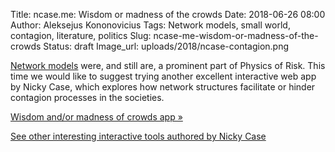 Title: ncase.me: Wisdom or madness of the crowds
Date: 2018-06-26 08:00
Author: Aleksejus Kononovicius
Tags: Network models, small world, contagion, literature, politics
Slug: ncase-me-wisdom-or-madness-of-the-crowds
Status: draft
Image_url: uploads/2018/ncase-contagion.png

[Network models](/tag/network-models/) were, and still are, a prominent part
of Physics of Risk. This time we would like to suggest trying another excellent
interactive web app by Nicky Case, which explores how network structures
facilitate or hinder contagion processes in the societies.

[Wisdom and/or madness of crowds app &raquo;](http://ncase.me/crowds/)

[See other interesting interactive tools authored by Nicky Case](http://ncase.me)
